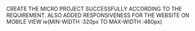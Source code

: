 CREATE THE MICRO PROJECT SUCCESSFULLY ACCORDING TO THE REQUIREMENT.
ALSO ADDED  RESPONSIVENESS FOR THE WEBSITE ON MOBILE VIEW ie(MIN-WIDTH :320px TO MAX-WIDTH :480px)
